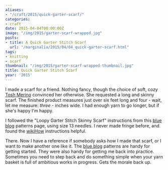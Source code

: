 ```yaml
---
aliases:
- "/craft/2015/quick-garter-scarf/"
categories:
- craft
date: 2015-04-04T00:00:00Z
image: "/img/2015/garter-scarf-wrapped.jpg"
posts:
- title: A Quick Garter Stitch Scarf
  url: "/marginalia/2015/04/04_quick-garter-scarf.html"
tags:
- knitting
- scarf
thumbnail: "/img/2015/garter-scarf-wrapped-thumbnail.jpg"
title: Quick Garter Stitch Scarf
year: '2015'
---
```

[wikiHow]: http://www.wikihow.com/Add-Fringe-to-a-Crochet-or-Knit-Project
[blue blog]: http://alison.knitsmiths.us/pattern_beginners_scarves.html
[Tosh Merino]: http://madelinetosh.com/store/index.php/yarns/tosh-merino.html
I made a scarf for a friend. Nothing fancy, though the choice of soft, cozy [Tosh Merino][] convinced her
otherwise. She requested a long and skinny scarf. The finished product measures just over six feet long and
four - wait, let me measure: *three* -  inches
wide. I had enough yarn to go longer, but if she's happy I'm happy.
<!--more-->

I followed the "Loopy Garter Stitch Skinny Scarf" instructions from this [blue blog][] patterns page, using
size 13 needles. I never made fringe before, and found the [wikiHow][] instructions helpful.

There. Now I have a reference if somebody asks how I made that scarf, or I want to make another one like
it. The [blue blog][] patterns are handy for getting started. They were also handy for getting me back into
practice. Sometimes you need to step back and do something simple when your yarn basket is full of ambitious
works in progress. Gets the morale back up.

